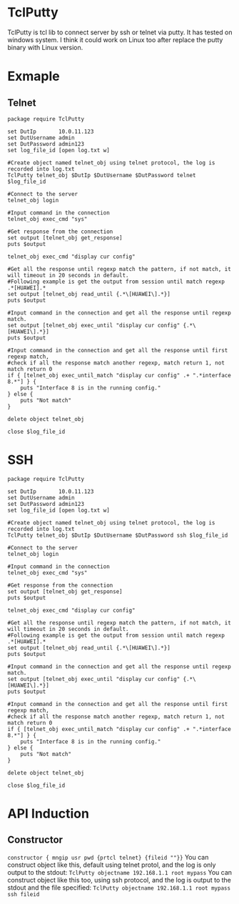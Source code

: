 # TclPutty
TclPutty is tcl lib to connect server by ssh or telnet via putty. It has tested on windows system. I think it could work on Linux too after replace the putty binary with Linux version.

# Exmaple
## Telnet
```
package require TclPutty

set DutIp       10.0.11.123
set DutUsername admin
set DutPassword admin123
set log_file_id [open log.txt w]

#Create object named telnet_obj using telnet protocol, the log is recorded into log.txt
TclPutty telnet_obj $DutIp $DutUsername $DutPassword telnet $log_file_id

#Connect to the server
telnet_obj login

#Input command in the connection
telnet_obj exec_cmd "sys"

#Get response from the connection
set output [telnet_obj get_response]
puts $output

telnet_obj exec_cmd "display cur config"

#Get all the response until regexp match the pattern, if not match, it will timeout in 20 seconds in default.
#Following example is get the output from session until match regexp .*[HUAWEI].*
set output [telnet_obj read_until {.*\[HUAWEI\].*}]
puts $output

#Input command in the connection and get all the response until regexp match.
set output [telnet_obj exec_until "display cur config" {.*\[HUAWEI\].*}]
puts $output

#Input command in the connection and get all the response until first regexp match, 
#check if all the response match another regexp, match return 1, not match return 0
if { [telnet_obj exec_until_match "display cur config" .+ ".*interface 8.*"] } {
	puts "Interface 8 is in the running config."
} else {
	puts "Not match"
}

delete object telnet_obj

close $log_file_id
```
# SSH
```
package require TclPutty

set DutIp       10.0.11.123
set DutUsername admin
set DutPassword admin123
set log_file_id [open log.txt w]

#Create object named telnet_obj using telnet protocol, the log is recorded into log.txt
TclPutty telnet_obj $DutIp $DutUsername $DutPassword ssh $log_file_id

#Connect to the server
telnet_obj login

#Input command in the connection
telnet_obj exec_cmd "sys"

#Get response from the connection
set output [telnet_obj get_response]
puts $output

telnet_obj exec_cmd "display cur config"

#Get all the response until regexp match the pattern, if not match, it will timeout in 20 seconds in default.
#Following example is get the output from session until match regexp .*[HUAWEI].*
set output [telnet_obj read_until {.*\[HUAWEI\].*}]
puts $output

#Input command in the connection and get all the response until regexp match.
set output [telnet_obj exec_until "display cur config" {.*\[HUAWEI\].*}]
puts $output

#Input command in the connection and get all the response until first regexp match, 
#check if all the response match another regexp, match return 1, not match return 0
if { [telnet_obj exec_until_match "display cur config" .+ ".*interface 8.*"] } {
	puts "Interface 8 is in the running config."
} else {
	puts "Not match"
}

delete object telnet_obj

close $log_file_id
```
# API Induction
## Constructor
`constructor { mngip usr pwd {prtcl telnet} {fileid ""}}`
You can construct object like this, default using telnet protol, and the log is only output to the stdout:
`TclPutty objectname 192.168.1.1 root mypass`
You can construct object like this too, using ssh protocol, and the log is output to the stdout and the file specified:
`TclPutty objectname 192.168.1.1 root mypass ssh fileid`
